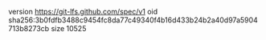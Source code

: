 version https://git-lfs.github.com/spec/v1
oid sha256:3b0fdfb3488c9454fc8da77c49340f4b16d433b24b2a40d97a5904713b8273cb
size 10525
